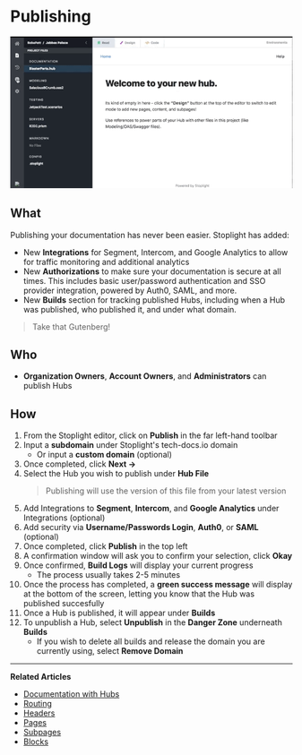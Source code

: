 # Publishing

![Publishing](https://github.com/stoplightio/docs/blob/develop/assets/gifs/documentation-publishing.gif?raw=true)

## What

Publishing your documentation has never been easier. Stoplight has added:

- New **Integrations** for Segment, Intercom, and Google Analytics to allow for traffic monitoring and additional analytics
- New **Authorizations** to make sure your documentation is secure at all times. This includes basic user/password authentication and SSO provider integration, powered by Auth0, SAML, and more.
- New **Builds** section for tracking published Hubs, including when a Hub was published, who published it, and under what domain.

> Take that Gutenberg!

## Who

- **Organization Owners**, **Account Owners**, and **Administrators** can publish Hubs

## How

1.  From the Stoplight editor, click on **Publish** in the far left-hand toolbar
2.  Input a **subdomain** under Stoplight's tech-docs.io domain
    - Or input a **custom domain** (optional)
3.  Once completed, click **Next ->**
4.  Select the Hub you wish to publish under **Hub File**
    > Publishing will use the version of this file from your latest version
5.  Add Integrations to **Segment**, **Intercom**, and **Google Analytics** under Integrations (optional)
6.  Add security via **Username/Passwords Login**, **Auth0**, or **SAML** (optional)
7.  Once completed, click **Publish** in the top left
8.  A confirmation window will ask you to confirm your selection, click **Okay**
9.  Once confirmed, **Build Logs** will display your current progress
    - The process usually takes 2-5 minutes
10. Once the process has completed, a **green success message** will display at the bottom of the screen, letting you know that the Hub was published succesfully
11. Once a Hub is published, it will appear under **Builds**
12. To unpublish a Hub, select **Unpublish** in the **Danger Zone** underneath **Builds**
    - If you wish to delete all builds and release the domain you are currently using, select **Remove Domain**

---

**Related Articles**

- [Documentation with Hubs](/documentation/introduction)
- [Routing](/documentation/getting-started/routing)
- [Headers](/documentation/getting-started/header-footer)
- [Pages](/documentation/getting-started/pages)
- [Subpages](/documentation/getting-started/subpages)
- [Blocks](/documentation/blocks)
